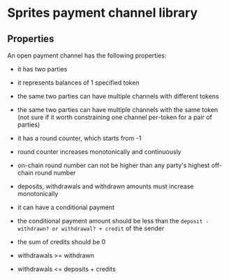 # Sprites payment channel library

## Properties

An open payment channel has the following properties:

* it has two parties
* it represents balances of 1 specified token
* the same two parties can have multiple channels with different tokens
* the same two parties can have multiple channels with the same token
  (not sure if it worth constraining one channel per-token for a pair of parties)

* it has a round counter, which starts from -1
* round counter increases monotonically and continuously
* on-chain round number can not be higher than any party's highest off-chain round number

* deposits, withdrawals and withdrawn amounts must increase monotonically
* it can have a conditional payment
* the conditional payment amount should be less than the
  `deposit - withdrawn? or withdrawal? + credit` of the sender
* the sum of credits should be 0
* withdrawals >= withdrawn
* withdrawals <= deposits + credits
